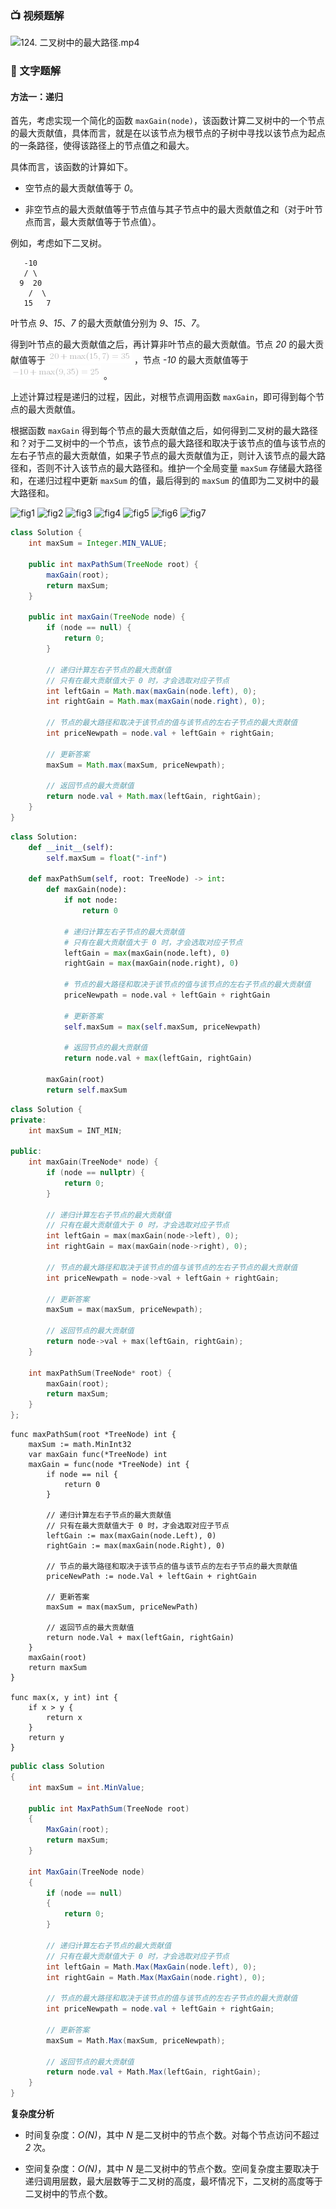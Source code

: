 ### 📺 视频题解  
![124. 二叉树中的最大路径.mp4](0fc716bb-576b-482f-8ec4-a1659b427b4f)

### 📖 文字题解
#### 方法一：递归

首先，考虑实现一个简化的函数 `maxGain(node)`，该函数计算二叉树中的一个节点的最大贡献值，具体而言，就是在以该节点为根节点的子树中寻找以该节点为起点的一条路径，使得该路径上的节点值之和最大。

具体而言，该函数的计算如下。

- 空节点的最大贡献值等于 *0*。

- 非空节点的最大贡献值等于节点值与其子节点中的最大贡献值之和（对于叶节点而言，最大贡献值等于节点值）。

例如，考虑如下二叉树。

```
   -10
   / \
  9  20
    /  \
   15   7

```

叶节点 *9*、*15*、*7* 的最大贡献值分别为 *9*、*15*、*7*。

得到叶节点的最大贡献值之后，再计算非叶节点的最大贡献值。节点 *20* 的最大贡献值等于 ![20+\max(15,7)=35 ](./p__20+max_15,7_=35_.png) ，节点 *-10* 的最大贡献值等于 ![-10+\max(9,35)=25 ](./p__-10+max_9,35_=25_.png) 。

上述计算过程是递归的过程，因此，对根节点调用函数 `maxGain`，即可得到每个节点的最大贡献值。

根据函数 `maxGain` 得到每个节点的最大贡献值之后，如何得到二叉树的最大路径和？对于二叉树中的一个节点，该节点的最大路径和取决于该节点的值与该节点的左右子节点的最大贡献值，如果子节点的最大贡献值为正，则计入该节点的最大路径和，否则不计入该节点的最大路径和。维护一个全局变量 `maxSum` 存储最大路径和，在递归过程中更新 `maxSum` 的值，最后得到的 `maxSum` 的值即为二叉树中的最大路径和。

 ![fig1](https://assets.leetcode-cn.com/solution-static/124/1.PNG) ![fig2](https://assets.leetcode-cn.com/solution-static/124/2.PNG) ![fig3](https://assets.leetcode-cn.com/solution-static/124/3.PNG) ![fig4](https://assets.leetcode-cn.com/solution-static/124/4.PNG) ![fig5](https://assets.leetcode-cn.com/solution-static/124/5.PNG) ![fig6](https://assets.leetcode-cn.com/solution-static/124/6.PNG) ![fig7](https://assets.leetcode-cn.com/solution-static/124/7.PNG) 

```Java [sol1-Java]
class Solution {
    int maxSum = Integer.MIN_VALUE;

    public int maxPathSum(TreeNode root) {
        maxGain(root);
        return maxSum;
    }

    public int maxGain(TreeNode node) {
        if (node == null) {
            return 0;
        }
        
        // 递归计算左右子节点的最大贡献值
        // 只有在最大贡献值大于 0 时，才会选取对应子节点
        int leftGain = Math.max(maxGain(node.left), 0);
        int rightGain = Math.max(maxGain(node.right), 0);

        // 节点的最大路径和取决于该节点的值与该节点的左右子节点的最大贡献值
        int priceNewpath = node.val + leftGain + rightGain;

        // 更新答案
        maxSum = Math.max(maxSum, priceNewpath);

        // 返回节点的最大贡献值
        return node.val + Math.max(leftGain, rightGain);
    }
}
```

```Python [sol1-Python3]
class Solution:
    def __init__(self):
        self.maxSum = float("-inf")

    def maxPathSum(self, root: TreeNode) -> int:
        def maxGain(node):
            if not node:
                return 0

            # 递归计算左右子节点的最大贡献值
            # 只有在最大贡献值大于 0 时，才会选取对应子节点
            leftGain = max(maxGain(node.left), 0)
            rightGain = max(maxGain(node.right), 0)
            
            # 节点的最大路径和取决于该节点的值与该节点的左右子节点的最大贡献值
            priceNewpath = node.val + leftGain + rightGain
            
            # 更新答案
            self.maxSum = max(self.maxSum, priceNewpath)
        
            # 返回节点的最大贡献值
            return node.val + max(leftGain, rightGain)
   
        maxGain(root)
        return self.maxSum
```

```C++ [sol1-C++]
class Solution {
private:
    int maxSum = INT_MIN;

public:
    int maxGain(TreeNode* node) {
        if (node == nullptr) {
            return 0;
        }
        
        // 递归计算左右子节点的最大贡献值
        // 只有在最大贡献值大于 0 时，才会选取对应子节点
        int leftGain = max(maxGain(node->left), 0);
        int rightGain = max(maxGain(node->right), 0);

        // 节点的最大路径和取决于该节点的值与该节点的左右子节点的最大贡献值
        int priceNewpath = node->val + leftGain + rightGain;

        // 更新答案
        maxSum = max(maxSum, priceNewpath);

        // 返回节点的最大贡献值
        return node->val + max(leftGain, rightGain);
    }

    int maxPathSum(TreeNode* root) {
        maxGain(root);
        return maxSum;
    }
};
```

```golang [sol1-Golang]
func maxPathSum(root *TreeNode) int {
    maxSum := math.MinInt32
    var maxGain func(*TreeNode) int
    maxGain = func(node *TreeNode) int {
        if node == nil {
            return 0
        }

        // 递归计算左右子节点的最大贡献值
        // 只有在最大贡献值大于 0 时，才会选取对应子节点
        leftGain := max(maxGain(node.Left), 0)
        rightGain := max(maxGain(node.Right), 0)

        // 节点的最大路径和取决于该节点的值与该节点的左右子节点的最大贡献值
        priceNewPath := node.Val + leftGain + rightGain

        // 更新答案
        maxSum = max(maxSum, priceNewPath)

        // 返回节点的最大贡献值
        return node.Val + max(leftGain, rightGain)
    }
    maxGain(root)
    return maxSum
}

func max(x, y int) int {
    if x > y {
        return x
    }
    return y
}
```

```csharp [sol1-C#]
public class Solution 
{
    int maxSum = int.MinValue;

    public int MaxPathSum(TreeNode root) 
    {
        MaxGain(root);
        return maxSum;
    }
    
    int MaxGain(TreeNode node) 
    {
        if (node == null) 
        {
            return 0;
        }
        
        // 递归计算左右子节点的最大贡献值
        // 只有在最大贡献值大于 0 时，才会选取对应子节点
        int leftGain = Math.Max(MaxGain(node.left), 0);
        int rightGain = Math.Max(MaxGain(node.right), 0);

        // 节点的最大路径和取决于该节点的值与该节点的左右子节点的最大贡献值
        int priceNewpath = node.val + leftGain + rightGain;

        // 更新答案
        maxSum = Math.Max(maxSum, priceNewpath);

        // 返回节点的最大贡献值
        return node.val + Math.Max(leftGain, rightGain);
    }
}
```

**复杂度分析**

* 时间复杂度：*O(N)*，其中 *N* 是二叉树中的节点个数。对每个节点访问不超过 *2* 次。

* 空间复杂度：*O(N)*，其中 *N* 是二叉树中的节点个数。空间复杂度主要取决于递归调用层数，最大层数等于二叉树的高度，最坏情况下，二叉树的高度等于二叉树中的节点个数。